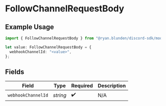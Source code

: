 # FollowChannelRequestBody

## Example Usage

```typescript
import { FollowChannelRequestBody } from "@ryan.blunden/discord-sdk/models/operations";

let value: FollowChannelRequestBody = {
  webhookChannelId: "<value>",
};
```

## Fields

| Field              | Type               | Required           | Description        |
| ------------------ | ------------------ | ------------------ | ------------------ |
| `webhookChannelId` | *string*           | :heavy_check_mark: | N/A                |